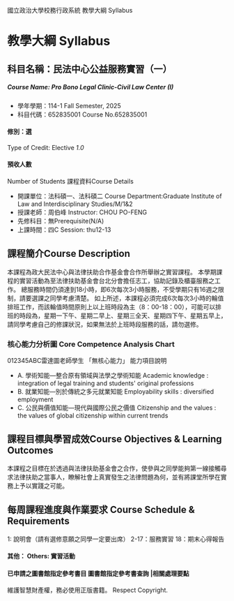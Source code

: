 國立政治大學校務行政系統 教學大綱 Syllabus
# 教學大綱 Syllabus
##  科目名稱：民法中心公益服務實習（一）
#####  Course Name: Pro Bono Legal Clinic-Civil Law Center (I)
  * 學年學期：114-1 Fall Semester, 2025 
  * 科目代碼：652835001 Course No.652835001
#### 修別：選
Type of Credit: Elective 
_1.0_
#### 預收人數
Number of Students
課程資料Course Details
  * 開課單位：法科碩一、法科碩二 Course Department:Graduate Institute of Law and Interdisciplinary Studies/M/1&2 
  * 授課老師：周伯峰 Instructor: CHOU PO-FENG 
  * 先修科目：無Prerequisite(N/A)
  * 上課時間：四C Session: thu12-13 
##  課程簡介Course Description
本課程為政大民法中心與法律扶助合作基金會合作所舉辦之實習課程。
本學期課程的實習活動為至法律扶助基金會台北分會擔任志工，協助記錄及櫃臺服務之工作。
總服務時間仍須達到18小時，即6次每次3小時服務，不受學期只有16週之限制，請要選課之同學考慮清楚。
如上所述，本課程必須完成6次每次3小時的輪值排班工作，而該輪值時間原則上以上班時段為主（8：00-18：00），可能可以排班的時段為，星期一下午、星期二早上、星期三全天、星期四下午、星期五早上，請同學考慮自己的修課狀況，如果無法於上班時段服務的話，請勿選修。
###  核心能力分析圖 Core Competence Analysis Chart
012345ABC雷達圖老師學生
「無核心能力」 
能力項目說明
  * A. 學術知能—整合原有領域與法學之學術知能 Academic knowledge : integration of legal training and students' original professions
  * B. 就業知能—別於傳統之多元就業知能 Employability skills : diversified employment
  * C. 公民與價值知能—現代與國際公民之價值 Citizenship and the values : the values of global citizenship within current trends
##  課程目標與學習成效Course Objectives & Learning Outcomes 
本課程之目標在於透過與法律扶助基金會之合作，使參與之同學能夠第一線接觸尋求法律扶助之當事人，瞭解社會上真實發生之法律問題為何，並有將課堂所學在實務上予以實踐之可能。
##  每周課程進度與作業要求 Course Schedule & Requirements
1: 說明會（請有選修意願之同學一定要出席）
2-17：服務實習
18：期末心得報告
####  其他： Others: 實習活動 
####  已申請之圖書館指定參考書目  圖書館指定參考書查詢 |相關處理要點
維護智慧財產權，務必使用正版書籍。 Respect Copyright.